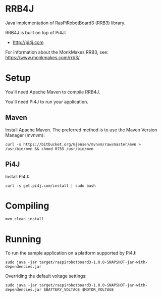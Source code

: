 # RRB4J
Java implementation of RasPiRobotBoard3 (RRB3) library.

RRB4J is built on top of Pi4J:
* http://pi4j.com

For information about the MonkMakes RRB3, see: https://www.monkmakes.com/rrb3/

# Setup
You'll need Apache Maven to compile RRB4J.

You'll need Pi4J to run your application.

## Maven
Install Apache Maven. The preferred method is to use the Maven Version Manager (mvnvm):

```
curl -s https://bitbucket.org/mjensen/mvnvm/raw/master/mvn > /usr/bin/mvn && chmod 0755 /usr/bin/mvn
```

## Pi4J
Install Pi4J:

```
curl -s get.pi4j.com/install | sudo bash
```

# Compiling

```
mvn clean install
```

# Running
To run the sample application on a platform supported by Pi4J:

```
sudo java -jar target/raspirobotboard3-1.0.0-SNAPSHOT-jar-with-dependencies.jar
```

Overriding the default voltage settings:

```
sudo java -jar target/raspirobotboard3-1.0.0-SNAPSHOT-jar-with-dependencies.jar $BATTERY_VOLTAGE $MOTOR_VOLTAGE
```
